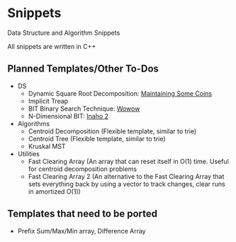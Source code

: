 # Snippets
Data Structure and Algorithm Snippets

All snippets are written in C++

## Planned Templates/Other To-Dos

* DS
    * Dynamic Square Root Decomposition: [Maintaining Some Coins](https://dmoj.ca/problem/cpc19c1p6)
    * Implicit Treap
    * BIT Binary Search Technique: [Wowow](https://dmoj.ca/problem/cco10p3)
    * N-Dimensional BIT: [Inaho 2](https://dmoj.ca/problem/inaho2)
* Algorithms
    * Centroid Decomposition (Flexible template, similar to trie)
    * Centroid Tree (Flexible template, similar to trie)
    * Kruskal MST
* Utilities
    * Fast Clearing Array (An array that can reset itself in O(1) time.  Useful for centroid decomposition problems
    * Fast Clearing Array 2 (An alternative to the Fast Clearing Array that sets everything back by using a vector to track changes, clear runs in amortized O(1))


## Templates that need to be ported

* Prefix Sum/Max/Min array, Difference Array